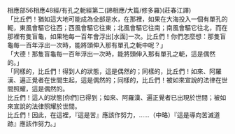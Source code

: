 相應部56相應48經/有孔之軛經第二(諦相應/大篇/修多羅)(莊春江譯)  
「比丘們！猶如這大地可能成為全部是水，在那裡，如果在大海投入一個有單孔的軛，東風會驅它往西；西風會驅它往東；北風會驅它往南；南風會驅它往北，而在那裡有隻盲龜，如果牠每一百年會浮出[水面]一次。比丘們！你們怎麼想：那隻盲龜每一百年浮出一次時，能將頭伸入那有單孔之軛中呢？」  
「大德！那隻盲龜每一百年浮出一次時，能將頭伸入那有單孔之軛，這是偶然的。」  
「同樣的，比丘們！得到人的狀態，這是偶然的；同樣的，比丘們！如來、阿羅漢、遍正覺者在世間生起，這是偶然的；同樣的，比丘們！被如來宣說的法律在世間照耀，這是偶然的。  
比丘們！這人的狀態[你們]已得到；如來、阿羅漢、遍正覺者已出現於世間；被如來宣說的法律照耀於世間。  
比丘們！因此，在這裡，『這是苦』應該作努力，……（中略）『這是導向苦滅道跡』應該作努力。」  
  
  
